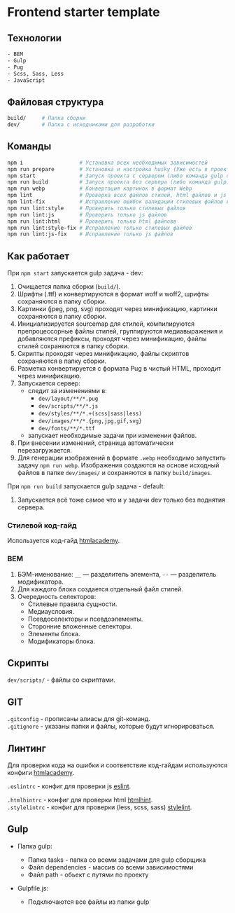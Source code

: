 # Frontend starter template

## Технологии

```bash
- BEM
- Gulp
- Pug
- Scss, Sass, Less
- JavaScript
```

## Файловая структура

```bash
build/     # Папка сборки
dev/       # Папка с исходниками для разработки
```

## Команды

```bash
npm i                  # Установка всех необходимых зависимостей
npm run prepare        # Установка и настройка husky (Уже есть в проекте)
npm start              # Запуск проекта с сервером (либо команда gulp dev)
npm run build          # Запуск проекта без сервера (либо команда gulp)
npm run webp           # Конвертация картинок в формат Webp
npm lint               # Проверка всех файлов стилей, html файлов и js файлов на соответствие правилам (см. .stylelintrc , .htmlhintrc и .eslintrc  соответственно)
npm lint-fix           # Исправление ошибок валидации стилевых файлов и js файлов (html ошибки не исправляет)
npm run lint:style     # Проверить только стилевых файлов
npm run lint:js        # Проверить только js файлов
npm run lint:html      # Проверить только html файловв
npm run lint:style-fix # Исправление только стилевых файлов
npm run lint:js-fix    # Исправление только js файлов
```

## Как работает

При `npm start` запускается gulp задача - dev:

1. Очищается папка сборки (`build/`).
2. Шрифты (.ttf) и конвертируются в формат woff и woff2, шрифты сохраняются в папку сборки.
3. Картинки (jpeg, png, svg) проходят через минификацию, картинки сохраняются в папку сборки.
4. Инициализируется sourcemap для стилей, компилируются препроцессорные файлы стилей, группируются медиавыражения и добавляются префиксы, проходят через минификацию, файлы стилей сохраняются в папку сборки.
5. Скрипты проходят через минификацию, файлы скриптов сохраняются в папку сборки.
6. Разметка конвертируется с формата Pug в чистый HTML, проходит через минификацию.
7. Запускается сервер:
   - следит за изменениями в:
     - `dev/layout/**/*.pug`
     - `dev/scripts/**/*.js`
     - `dev/styles/**/*.+(scss|sass|less)`
     - `dev/images/**/*.{png,jpg,gif,svg}`
     - `dev/fonts/**/*.ttf`
   - запускает необходимые задачи при изменении файлов.
8. При внесении изменений, страница автоматически перезагружается.
9. Для генерации изображений в формате `.webp` необходимо запустить задачу `npm run webp`. Изображения создаются на основе исходный файлов в папке `dev/images/` и сохраняются в папку `build/images`.

При `npm run build` запускается gulp задача - default:

1. Запускается всё тоже самое что и у задачи dev только без поднятия сервера.

<!-- ## Разметка

Повторяющиеся части (такие, как header и footer) располагаются в `src/html/parts/`.
Уникальные, для каждой страницы, на уровень выше `src/html/`.
Непосредственно в них подключаются header, footer и т.п. -->

<!-- ## Стили

Все стили располагаются в `src/less/`. Для каждого компонента или блока создается отдельный less-файл.

- `src/less/helpers/` - переменные и миксины.
- `src/less/base/` - базовые стили.
- `src/less/components/` - отдельные встраиваемые компоненты, виджеты и т.п.
- `src/less/layout/` - блоки, такие как header, footer.
- `src/less/pages/` - (опционально) стили, уникальные для конкретной страницы.
- `src/less/other/` - (опционально) стили, не соответствующие категориям выше (анимация, которая используется для нескольких независимых блоков, классы хелперы и т.д.).
- `src/less/template.less` - главный стилевой файл, в который импортируются все компоненты. -->

### Стилевой код-гайд

Используется код-гайд [htmlacademy](https://codeguide.academy/).

### BEM

1. БЭМ-именование: `__` — разделитель элемента, `--` — разделитель модификатора.
2. Для каждого блока создается отдельный файл стилей.
3. Очередность селекторов:
   - Стилевые правила сущности.
   - Медиаусловия.
   - Псевдоселекторы и псевдоэлементы.
   - Сторонние вложенные селекторы.
   - Элементы блока.
   - Модификаторы блока.

## Скрипты

`dev/scripts/` - файлы со скриптами.

## GIT

`.gitconfig` - прописаны алиасы для git-команд.  
`.gitignore` - указаны папки и файлы, которые будут игнорироваться.

## Линтинг

Для проверки кода на ошибки и соответствие код-гайдам используются конфиги [htmlacademy](https://github.com/htmlacademy/codeguide).

`.eslintrc` - конфиг для проверки js [eslint](https://eslint.org/).

<!-- `.eslintignore` - здесь указываются файлы/папки, которые будут игнорироваться.   -->

`.htmlhintrc` - конфиг для проверки html [htmlhint](https://htmlhint.com/).  
`.stylelintrc` - конфиг для проверки (less, scss, sass) [stylelint](https://stylelint.io/).

## Gulp

- Папка gulp:

  - Папка tasks - папка со всеми задачами для gulp сборщика
  - Файл dependencies - массив со всеми зависимостями
  - Файл path - обьект с путями по проекту

- Gulpfile.js:
  - Подключаются все файлы из папки gulp
